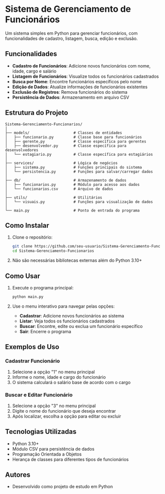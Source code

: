 
# Sistema de Gerenciamento de Funcionários

Um sistema simples em Python para gerenciar funcionários, com funcionalidades de cadastro, listagem, busca, edição e exclusão.

## Funcionalidades

- **Cadastro de Funcionários**: Adicione novos funcionários com nome, idade, cargo e salário
- **Listagem de Funcionários**: Visualize todos os funcionários cadastrados
- **Busca por Nome**: Encontre funcionários específicos pelo nome
- **Edição de Dados**: Atualize informações de funcionários existentes
- **Exclusão de Registros**: Remova funcionários do sistema
- **Persistência de Dados**: Armazenamento em arquivo CSV

## Estrutura do Projeto

```
Sistema-Gerenciamento-Funcionarios/
│
├── models/                    # Classes de entidades
│   ├── funcionario.py         # Classe base para funcionários
│   ├── gerente.py             # Classe específica para gerentes
│   ├── desenvolvedor.py       # Classe específica para desenvolvedores
│   └── estagiario.py          # Classe específica para estagiários
│
├── services/                  # Lógica de negócios
│   ├── sistema.py             # Funções principais do sistema
│   └── persistencia.py        # Funções para salvar/carregar dados
│
├── db/                        # Armazenamento de dados
│   ├── funcionarios.py        # Módulo para acesso aos dados
│   └── funcionarios.csv       # Arquivo de dados
│
├── utils/                     # Utilitários
│   └── visuais.py             # Funções para visualização de dados
│
└── main.py                    # Ponto de entrada do programa
```

## Como Instalar

1. Clone o repositório:
   ```bash
   git clone https://github.com/seu-usuario/Sistema-Gerenciamento-Funcionarios.git
   cd Sistema-Gerenciamento-Funcionarios
   ```

2. Não são necessárias bibliotecas externas além do Python 3.10+

## Como Usar

1. Execute o programa principal:
   ```bash
   python main.py
   ```

2. Use o menu interativo para navegar pelas opções:
   - **Cadastrar**: Adicione novos funcionários ao sistema
   - **Listar**: Veja todos os funcionários cadastrados
   - **Buscar**: Encontre, edite ou exclua um funcionário específico
   - **Sair**: Encerre o programa

## Exemplos de Uso

### Cadastrar Funcionário
1. Selecione a opção "1" no menu principal
2. Informe o nome, idade e cargo do funcionário
3. O sistema calculará o salário base de acordo com o cargo

### Buscar e Editar Funcionário
1. Selecione a opção "3" no menu principal
2. Digite o nome do funcionário que deseja encontrar
3. Após localizar, escolha a opção para editar ou excluir

## Tecnologias Utilizadas

- Python 3.10+
- Módulo CSV para persistência de dados
- Programação Orientada a Objetos
- Herança de classes para diferentes tipos de funcionários

## Autores

- Desenvolvido como projeto de estudo em Python


